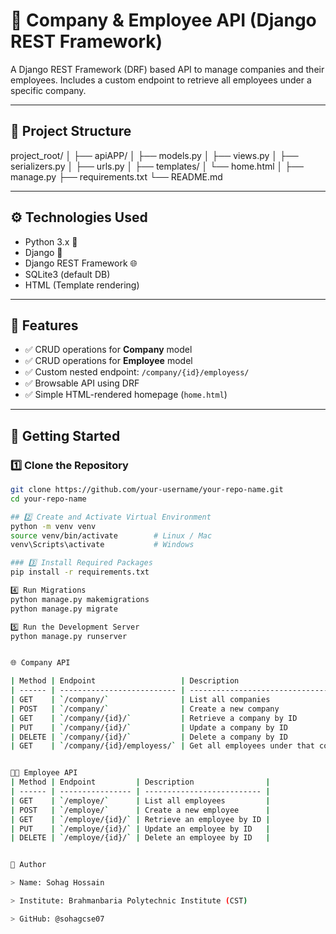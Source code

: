 # 🏢 Company & Employee API (Django REST Framework)

A Django REST Framework (DRF) based API to manage companies and their employees. Includes a custom endpoint to retrieve all employees under a specific company.

---

## 📁 Project Structure

project_root/
│
├── apiAPP/
│ ├── models.py
│ ├── views.py
│ ├── serializers.py
│ ├── urls.py
│
├── templates/
│ └── home.html
│
├── manage.py
├── requirements.txt
└── README.md


---

## ⚙️ Technologies Used

- Python 3.x 🐍
- Django 🧩
- Django REST Framework 🌐
- SQLite3 (default DB)
- HTML (Template rendering)

---

## 🚀 Features

- ✅ CRUD operations for **Company** model
- ✅ CRUD operations for **Employee** model
- ✅ Custom nested endpoint: `/company/{id}/employess/`
- ✅ Browsable API using DRF
- ✅ Simple HTML-rendered homepage (`home.html`)

---

## 🏁 Getting Started

### 1️⃣ Clone the Repository

```bash
git clone https://github.com/your-username/your-repo-name.git
cd your-repo-name

## 2️⃣ Create and Activate Virtual Environment
python -m venv venv
source venv/bin/activate        # Linux / Mac
venv\Scripts\activate           # Windows

### 3️⃣ Install Required Packages
pip install -r requirements.txt

4️⃣ Run Migrations
python manage.py makemigrations
python manage.py migrate

5️⃣ Run the Development Server
python manage.py runserver


🌐 Company API

| Method | Endpoint                   | Description                          |
| ------ | -------------------------- | ------------------------------------ |
| GET    | `/company/`                | List all companies                   |
| POST   | `/company/`                | Create a new company                 |
| GET    | `/company/{id}/`           | Retrieve a company by ID             |
| PUT    | `/company/{id}/`           | Update a company by ID               |
| DELETE | `/company/{id}/`           | Delete a company by ID               |
| GET    | `/company/{id}/employess/` | Get all employees under that company |


👨‍💼 Employee API
| Method | Endpoint         | Description                |
| ------ | ---------------- | -------------------------- |
| GET    | `/employe/`      | List all employees         |
| POST   | `/employe/`      | Create a new employee      |
| GET    | `/employe/{id}/` | Retrieve an employee by ID |
| PUT    | `/employe/{id}/` | Update an employee by ID   |
| DELETE | `/employe/{id}/` | Delete an employee by ID   |


👤 Author

> Name: Sohag Hossain

> Institute: Brahmanbaria Polytechnic Institute (CST)

> GitHub: @sohagcse07